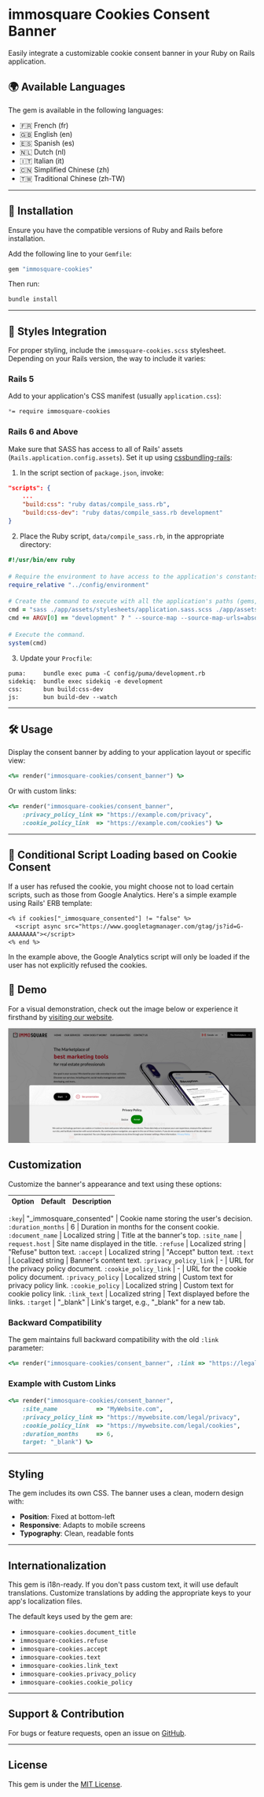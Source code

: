 # immosquare Cookies Consent Banner
Easily integrate a customizable cookie consent banner in your Ruby on Rails application.

## 🌍 Available Languages

The gem is available in the following languages:
- 🇫🇷 French (fr)
- 🇬🇧 English (en)
- 🇪🇸 Spanish (es)
- 🇳🇱 Dutch (nl)
- 🇮🇹 Italian (it)
- 🇨🇳 Simplified Chinese (zh)
- 🇹🇼 Traditional Chinese (zh-TW)

---

## 🚀 Installation

Ensure you have the compatible versions of Ruby and Rails before installation.

Add the following line to your `Gemfile`:

```bash
gem "immosquare-cookies"
```

Then run:

```bash
bundle install
```

---

## 🎨 Styles Integration

For proper styling, include the `immosquare-cookies.scss` stylesheet. Depending on your Rails version, the way to include it varies:

### Rails 5

Add to your application's CSS manifest (usually `application.css`):

```css
*= require immosquare-cookies

```

### Rails 6 and Above

Make sure that SASS has access to all of Rails' assets (`Rails.application.config.assets`). Set it up using [cssbundling-rails](https://github.com/rails/cssbundling-rails):

1. In the script section of `package.json`, invoke:

```json
"scripts": {
    ...
    "build:css": "ruby datas/compile_sass.rb",
    "build:css-dev": "ruby datas/compile_sass.rb development"
}
```

2. Place the Ruby script, `data/compile_sass.rb`, in the appropriate directory:

```ruby
#!/usr/bin/env ruby

# Require the environment to have access to the application's constants.
require_relative "../config/environment"

# Create the command to execute with all the application's paths (gems, node_modules, etc.)
cmd = "sass ./app/assets/stylesheets/application.sass.scss ./app/assets/builds/application.css #{Rails.application.config.assets.paths.map {|path| "--load-path=#{path}" }.join(" ")}"
cmd += ARGV[0] == "development" ? " --source-map --source-map-urls=absolute --watch" : " --style compressed"

# Execute the command.
system(cmd)
```

3. Update your `Procfile`:

```plaintext
puma:     bundle exec puma -C config/puma/development.rb
sidekiq:  bundle exec sidekiq -e development
css:      bun build:css-dev
js:       bun build-dev --watch
```

---

## 🛠 Usage

Display the consent banner by adding to your application layout or specific view:

```ruby
<%= render("immosquare-cookies/consent_banner") %>
```

Or with custom links:

```ruby
<%= render("immosquare-cookies/consent_banner",
    :privacy_policy_link => "https://example.com/privacy",
    :cookie_policy_link  => "https://example.com/cookies") %>
```

---

## 🍪 Conditional Script Loading based on Cookie Consent

If a user has refused the cookie, you might choose not to load certain scripts, such as those from Google Analytics. Here's a simple example using Rails' ERB template:

```erb
<% if cookies["_immosquare_consented"] != "false" %>
  <script async src="https://www.googletagmanager.com/gtag/js?id=G-AAAAAAAA"></script>
<% end %>
```

In the example above, the Google Analytics script will only be loaded if the user has not explicitly refused the cookies.


## 🎥 Demo

For a visual demonstration, check out the image below or experience it firsthand by [visiting our website](https://immosquare.com).

![Demo](demo.jpg)


## Customization

Customize the banner's appearance and text using these options:

Option | Default | Description
------|---------|------------

`:key`| "_immosquare_consented" | Cookie name storing the user's decision.
`:duration_months` | 6 | Duration in months for the consent cookie.
`:document_name` | Localized string | Title at the banner's top.
`:site_name` | `request.host` | Site name displayed in the title.
`:refuse` | Localized string | "Refuse" button text.
`:accept` | Localized string | "Accept" button text.
`:text` | Localized string | Banner's content text.
`:privacy_policy_link` | - | URL for the privacy policy document.
`:cookie_policy_link` | - | URL for the cookie policy document.
`:privacy_policy` | Localized string | Custom text for privacy policy link.
`:cookie_policy` | Localized string | Custom text for cookie policy link.
`:link_text` | Localized string | Text displayed before the links.
`:target` | "_blank" | Link's target, e.g., "_blank" for a new tab.

### Backward Compatibility

The gem maintains full backward compatibility with the old `:link` parameter:

```ruby
<%= render("immosquare-cookies/consent_banner", :link => "https://legals.immosquare.com") %>
```

### Example with Custom Links

```ruby
<%= render("immosquare-cookies/consent_banner",
    :site_name           => "MyWebsite.com",
    :privacy_policy_link => "https://mywebsite.com/legal/privacy",
    :cookie_policy_link  => "https://mywebsite.com/legal/cookies",
    :duration_months     => 6,
    target: "_blank") %>
```

---

## Styling

The gem includes its own CSS. The banner uses a clean, modern design with:

- **Position**: Fixed at bottom-left
- **Responsive**: Adapts to mobile screens
- **Typography**: Clean, readable fonts

---

## Internationalization

This gem is i18n-ready. If you don't pass custom text, it will use default translations. Customize translations by adding the appropriate keys to your app's localization files.

The default keys used by the gem are:

- `immosquare-cookies.document_title`
- `immosquare-cookies.refuse`
- `immosquare-cookies.accept`
- `immosquare-cookies.text`
- `immosquare-cookies.link_text`
- `immosquare-cookies.privacy_policy`
- `immosquare-cookies.cookie_policy`

---

## Support & Contribution

For bugs or feature requests, open an issue on [GitHub](https://github.com/immosquare/immosquare-cookies).

---

## License

This gem is under the [MIT License](https://opensource.org/licenses/MIT).
